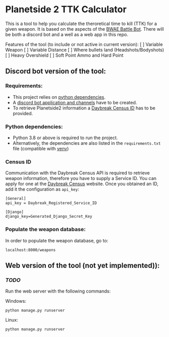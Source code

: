 # Planetside 2 TTK Calculator

This is a tool to help you calculate the theroretical time to kill (TTK) for a given weapon. It is based on the aspects of the [BWAE Battle Bot](https://github.com/ElReyZero/BWAEBattleBot). There will be both a discord bot and a well as a web app in this repo.

Features of the tool (to include or not active in current version):
[ ] Variable Weapon
[ ] Variable Distance
[ ] Where bullets land (Headshots/Bodyshots)
[ ] Heavy Overshield 
[ ] Soft Point Ammo and Hard Point

## Discord bot version of the tool:

### Requirements:
- This project relies on [python dependencies](#python-dependencies).
- A [discord bot application and channels](#discord-bot-component) have to be created.
- To retrieve Planetside2 information a [Daybreak Census ID](#census-id) has to be provided.

### Python dependencies:
- Python 3.8 or above is required to run the project.
- Alternatively, the dependencies are also listed in the `requirements.txt` file (compatible with [venv](https://docs.python.org/3/library/venv.html))


### Census ID
Communication with the Daybreak Census API is required to retrieve weapon information, therefore you have to supply a Service ID.
You can apply for one at the [Daybreak Census](http://census.daybreakgames.com/#service-id) website.
Once you obtained an ID, add it the configuration as `api_key`:
```
[General]
api_key = Daybreak_Registered_Service_ID

[Django]
django_key=Generated_Django_Secret_Key
```

### Populate the weapon database:
In order to populate the weapon database, go to:
```
localhost:8000/weapons
```



## Web version of the tool (not yet implemented)):

### *TODO*
Run the web server with the following commands:

Windows:
```
python manage.py runserver
```

Linux:
```
python manage.py runserver
```